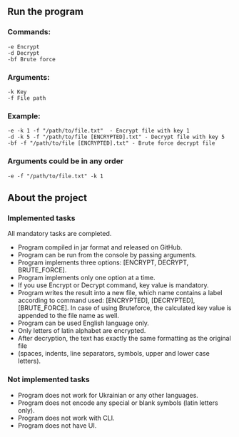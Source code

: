 
## Run the program

### Commands:

```
-e Encrypt
-d Decrypt
-bf Brute force
```

### Arguments:
```
-k Key
-f File path
```

### Example:
```
-e -k 1 -f "/path/to/file.txt"  - Encrypt file with key 1
-d -k 5 -f "/path/to/file [ENCRYPTED].txt" - Decrypt file with key 5
-bf -f "/path/to/file [ENCRYPTED].txt" - Brute force decrypt file
```

### Arguments could be in any order
```
-e -f "/path/to/file.txt" -k 1
```

## About the project

### Implemented tasks
All mandatory tasks are completed.
- Program compiled in jar format and released on GitHub.
- Program can be run from the console by passing arguments.
- Program implements three options: [ENCRYPT, DECRYPT, BRUTE_FORCE].
- Program implements only one option at a time.
- If you use Encrypt or Decrypt command, key value is mandatory.
- Program writes the result into a new file, which name contains
a label according to command used: [ENCRYPTED], [DECRYPTED],
[BRUTE_FORCE]. In case of using Bruteforce, the calculated key value
is appended to the file name as well.
- Program can be used English language only.
- Only letters of latin alphabet are encrypted.
- After decryption, the text has exactly the same formatting as the original file
- (spaces, indents, line separators, symbols, upper and lower case letters).

### Not implemented tasks
- Program does not work for Ukrainian or any other languages.
- Program does not encode any special or blank symbols (latin letters only).
- Program does not work with CLI.
- Program does not have UI.
